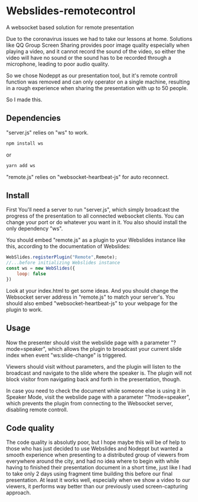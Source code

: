 # Webslides-remotecontrol
A websocket based solution for remote presentation

Due to the coronavirus issues we had to take our lessons at home. Solutions like QQ Group Screen Sharing provides poor image quality especially when playing a video, and it cannot record the sound of the video, so either the video will have no sound or the sound has to be recorded through a microphone, leading to poor audio quality.
 
So we chose Nodeppt as our presentation tool, but it's remote controll function was removed and can only operator on a single machine, resulting in a rough experience when sharing the presentation with up to 50 people. 

So I made this. 

## Dependencies

"server.js" relies on "ws" to work.
``` bash
npm install ws
```
or
```bash
yarn add ws
```

"remote.js" relies on "websocket-heartbeat-js" for auto reconnect.

## Install

First You'll need a server to run "server.js", which simply broadcast the progress of the presentation to all connected websocket clients. You can change your port or do whatever you want in it. You also should install the only dependency "ws".

You should embed "remote.js" as a plugin to your Webslides instance like this, according to the documentation of Webslides:

``` javascript
WebSlides.registerPlugin("Remote",Remote);
//...before initializing Webslides instance
const ws = new WebSlides({
    loop: false
})
```

Look at your index.html to get some ideas. And you should change the Websocket server address in "remote.js" to match your server's.
You should also embed "websocket-heartbeat-js" to your webpage for the plugin to work.

## Usage

Now the presenter should visit the webslide page with a parameter "?mode=speaker", which allows the plugin to broadcast your current slide index when event "ws:slide-change" is triggered.

Viewers should visit without parameters, and the plugin will listen to the broadcast and navigate to the slide where the speaker is. The plugin will not block visitor from navigating back and forth in the presentation, though.

In case you need to check the document while someone else is using it in Speaker Mode, visit the webslide page with a parameter "?mode=speaker", which prevents the plugin from connecting to the Websocket server, disabling remote controll.

## Code quality

The code quality is absolutly poor, but I hope maybe this will be of help to those who has just decided to use Webslides and Nodeppt but wanted a smooth experience when presenting to a distributed group of viewers from everywhere around the city, and had no idea where to begin with while having to finished their presentation document in a short time, just like I had to take only 2 days using fragment time building this before our final presentation.
At least it works well, especially when we show a video to our viewers, it performs way better than our previously used screen-capturing approach.
